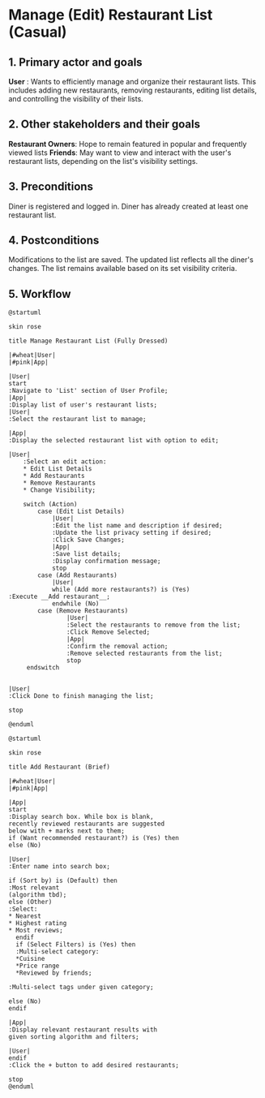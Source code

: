 # Manage (Edit) Restaurant List (Casual)
## 1. Primary actor and goals
__User__ : Wants to efficiently manage and organize their restaurant lists. This includes adding new restaurants, removing restaurants, editing list details, and controlling the visibility of their lists.

## 2. Other stakeholders and their goals
   __Restaurant Owners__: Hope to remain featured in popular and frequently viewed lists
   __Friends__: May want to view and interact with the user's restaurant lists, depending on the list's visibility settings.
## 3. Preconditions
   Diner is registered and logged in.
   Diner has already created at least one restaurant list.
## 4. Postconditions
   Modifications to the list are saved.
   The updated list reflects all the diner's changes.
   The list remains available based on its set visibility criteria.

## 5. Workflow
````plantuml
@startuml

skin rose

title Manage Restaurant List (Fully Dressed)

|#wheat|User|
|#pink|App|

|User|
start
:Navigate to 'List' section of User Profile;
|App|
:Display list of user's restaurant lists;
|User|
:Select the restaurant list to manage;

|App|
:Display the selected restaurant list with option to edit;

|User|
    :Select an edit action:
    * Edit List Details
    * Add Restaurants
    * Remove Restaurants
    * Change Visibility;

    switch (Action)
        case (Edit List Details)
            |User|
            :Edit the list name and description if desired;
            :Update the list privacy setting if desired;
            :Click Save Changes;
            |App|
            :Save list details;
            :Display confirmation message;
            stop
        case (Add Restaurants)
            |User|
            while (Add more restaurants?) is (Yes)
:Execute __Add restaurant__;
            endwhile (No)
        case (Remove Restaurants)
                |User|
                :Select the restaurants to remove from the list;
                :Click Remove Selected;
                |App|
                :Confirm the removal action;
                :Remove selected restaurants from the list;
                stop
     endswitch


|User|
:Click Done to finish managing the list;

stop

@enduml  

````
```plantuml
@startuml

skin rose

title Add Restaurant (Brief)

|#wheat|User|
|#pink|App|

|App|
start
:Display search box. While box is blank, 
recently reviewed restaurants are suggested
below with + marks next to them;
if (Want recommended restaurant?) is (Yes) then
else (No)

|User|
:Enter name into search box;

if (Sort by) is (Default) then
:Most relevant
(algorithm tbd);
else (Other)
:Select:
* Nearest
* Highest rating
* Most reviews;
  endif
  if (Select Filters) is (Yes) then
  :Multi-select category:
  *Cuisine
  *Price range
  *Reviewed by friends;

:Multi-select tags under given category;

else (No)
endif

|App|
:Display relevant restaurant results with
given sorting algorithm and filters;

|User|
endif
:Click the + button to add desired restaurants;

stop
@enduml
```
